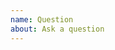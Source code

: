 ```yaml
---
name: Question
about: Ask a question
---
```


<!-- 
Thanks for wanting to ask a question about the Rust Foundation!

If you would like to have a member of the Core Team post your
question on your behalf, please email foundation@rust-lang.org.
-->
